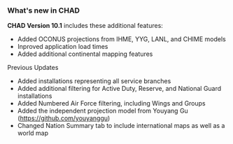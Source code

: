 ### What's new in CHAD

**CHAD Version 10.1** includes these additional features:

-   Added OCONUS projections from IHME, YYG, LANL, and CHIME models
-   Inproved application load times
-   Added additional continental mapping features

Previous Updates
-   Added installations representing all service branches
-   Added additional filtering for Active Duty, Reserve, and National Guard installations
-   Added Numbered Air Force filtering, including Wings and Groups
-   Added the independent projection model from Youyang Gu (https://github.com/youyanggu)
-   Changed Nation Summary tab to include international maps as well as a world map
